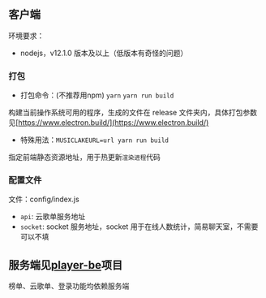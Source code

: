 ## 客户端

环境要求：

-   nodejs，v12.1.0 版本及以上（低版本有奇怪的问题）

### 打包

-   打包命令：(不推荐用npm)
`yarn`
`yarn run build`

构建当前操作系统可用的程序，生成的文件在 release 文件夹内，具体打包参数见[https://www.electron.build/](https://www.electron.build/)

-   特殊用法：`MUSICLAKEURL=url yarn run build`

指定前端静态资源地址，用于热更新`渲染进程`代码

### 配置文件

文件：config/index.js

-   `api`: 云歌单服务地址
-   `socket`: socket 服务地址，socket 用于在线人数统计，简易聊天室，不需要可以不填

## 服务端见[player-be](https://github.com/sunzongzheng/player-be)项目

榜单、云歌单、登录功能均依赖服务端
